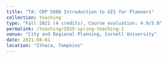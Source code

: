 ```yaml
---
title: "TA: CRP 5080 Introduction to GIS for Planners"
collection: teaching
type: "Fall 2021 (4 credits), Course evaluation: 4.9/5.0"
permalink: /teaching/2015-spring-teaching-1
venue: "City and Regional Planning, Cornell University"
date: 2021-08-01
location: "Ithaca, Tompkins"
---
```


